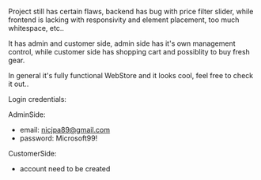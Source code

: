 Project still has certain flaws, backend has bug with price filter slider, while frontend is lacking with responsivity and element placement, too much whitespace, etc..

It has admin and customer side, admin side has it's own management control, while customer side has shopping cart and possiblity to buy fresh gear.

In general it's fully functional WebStore and it looks cool, feel free to check it out..

Login credentials:

AdminSide: 
 * email: nicjpa89@gmail.com
 * password: Microsoft99!

CustomerSide:
 * account need to be created

